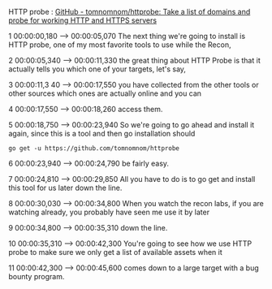 
HTTP probe : [GitHub - tomnomnom/httprobe: Take a list of domains and probe for working HTTP and HTTPS servers](https://github.com/tomnomnom/httprobe)

1
00:00:00,180 --> 00:00:05,070
The next thing we're going to install is HTTP probe, one of my most favorite tools to use while the Recon,

2
00:00:05,340 --> 00:00:11,330
the great thing about HTTP Probe is that it actually tells you which one of your targets, let's say,

3
00:00:11,3 40 --> 00:00:17,550
you have collected from the other tools or other sources which ones are actually online and you can

4
00:00:17,550 --> 00:00:18,260
access them.

5
00:00:18,750 --> 00:00:23,940
So we're going to go ahead and install it again, since this is a tool and then go installation should
```
go get -u https://github.com/tomnomnom/httprobe
```
6
00:00:23,940 --> 00:00:24,790
be fairly easy.

7
00:00:24,810 --> 00:00:29,850
All you have to do is to go get and install this tool for us later down the line.

8
00:00:30,030 --> 00:00:34,800
When you watch the recon labs, if you are watching already, you probably have seen me use it by later

9
00:00:34,800 --> 00:00:35,310
down the line.

10
00:00:35,310 --> 00:00:42,300
You're going to see how we use HTTP probe to make sure we only get a list of available assets when it

11
00:00:42,300 --> 00:00:45,600
comes down to a large target with a bug bounty program.